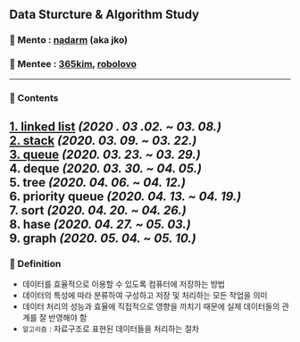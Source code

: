 ## Data Sturcture & Algorithm Study

### :runner: Mento  : [**nadarm**](https://github.com/nadarm/42-algorithm) (aka jko)
### :runner: Mentee : [**365kim**](https://github.com/365kim/study_with_jko), [**robolovo**](https://github.com/robolovo)
---
### :memo: Contents
[**1. linked list**](/1_linked_list)	*(2020 . 03 .02. ~ 03. 08.)* <br>
[**2. stack**](/2_stack)				*(2020. 03. 09. ~ 03. 22.)* <br>
[**3. queue**](/3_queue)				*(2020. 03. 23. ~ 03. 29.)* <br>
4. deque					*(2020. 03. 30. ~ 04. 05.)* <br>
5. tree 					*(2020. 04. 06. ~ 04. 12.)* <br>
6. priority queue			*(2020. 04. 13. ~ 04. 19.)* <br>
7. sort						*(2020. 04. 20. ~ 04. 26.)* <br>
8. hase						*(2020. 04. 27. ~ 05. 03.)* <br>
9. graph					*(2020. 05. 04. ~ 05. 10.)* <br>
---
### :memo: Definition
- 데이터를 효율적으로 이용할 수 있도록 컴퓨터에 저장하는 방법
- 데이터의 특성에 따라 분류하여 구성하고 저장 및 처리하는 모든 작업을 의미
- 데이터 처리의 성능과 효율에 직접적으로 영향을 끼치기 때문에 실제 데이터들의 관계를 잘 반영해야 함
- `알고리즘` : 자료구조로 표현된 데이터들을 처리하는 절차
